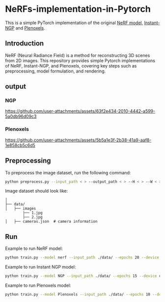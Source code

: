 # NeRFs-implementation-in-Pytorch

This is a simple PyTorch implementation of the original [NeRF model](https://github.com/bmild/nerf), [Instant-NGP](https://github.com/NVlabs/instant-ngp) and [Plenoxels](https://github.com/sxyu/svox2).

## Introduction
NeRF (Neural Radiance Field) is a method for reconstructing 3D scenes from 2D images. This repository provides simple Pytorch implementations of NeRF, Instant-NGP, and Plenoxels, covering key steps such as preprocessing, model formulation, and rendering.

## output
### NGP

https://github.com/user-attachments/assets/63f2e434-2010-4442-a599-5a0db96d09c3

### Plenoxels

https://github.com/user-attachments/assets/5b5a1e3f-2b38-41a9-aaf8-1e858cb5c6d5

## Preprocessing
To preprocess the image dataset, run the following command:

```bash
python preprocess.py --input_path < > --output_path < > --H < > --W < > --focal < >
```

Image dataset should look like: 
```plaintext
│
├── data/                  
│   ├── images
        ├── 1.jpg
        ├── 2.jpg
│   ├── cameras.json  # camera information
```

## Run
Example to run NeRF model:
```bash
python train.py --model nerf --input_path ./data/ --epochs 20 --device cuda --near 2.0 --far 6.0 --num_samples 128 --H 200 --W 200 nerf --lr 5e-4 
```

Example to run Instant NGP model:
```bash
python train.py --model NGP --input_path ./data/ --epochs 15 --device cuda --near 2.0 --far 6.0 --num_samples 128 --H 256 --W 256 NGP --T 524288 --Nmin 16 --Nmax 2048 --L 16 --scale 8.0 --lr 1e-2 
```

Example to run Plenoxels model:
```bash
python train.py --model Plenoxels --input_path ./data/ --epochs 10 --device cuda --near 1.5 --far 5.5 --num_samples 128 --H 300 --W 300 Plenoxels --Nl 256 --scale 1.5 --lr 1e-2
```
